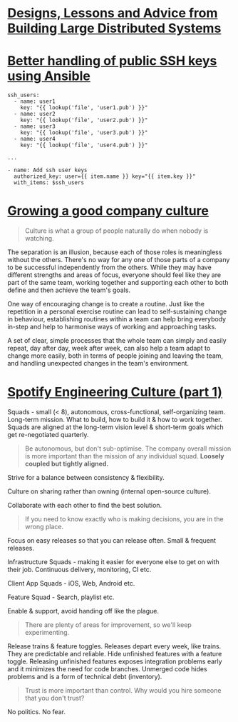 # [Designs, Lessons and Advice from Building Large Distributed Systems](http://www.cs.cornell.edu/projects/ladis2009/talks/dean-keynote-ladis2009.pdf)

# [Better handling of public SSH keys using Ansible](http://brokenbad.com/?p=266)

```
ssh_users:
  - name: user1
    key: "{{ lookup('file', 'user1.pub') }}"
  - name: user2
    key: "{{ lookup('file', 'user2.pub') }}"
  - name: user3
    key: "{{ lookup('file', 'user3.pub') }}"
  - name: user4
    key: "{{ lookup('file', 'user4.pub') }}"

...

- name: Add ssh user keys
  authorized_key: user={{ item.name }} key="{{ item.key }}"
  with_items: $ssh_users
```

# [Growing a good company culture](http://harmonia.io/blog/growing-a-good-company-culture/)

> Culture is what a group of people naturally do when nobody is watching.

The separation is an illusion, because each of those roles is meaningless without the others. There's no way for any one of those parts of a company to be successful independently from the others. While they may have different strengths and areas of focus, everyone should feel like they are part of the same team, working together and supporting each other to both define and then achieve the team's goals.

One way of encouraging change is to create a routine. Just like the repetition in a personal exercise routine can lead to self-sustaining change in behaviour, establishing routines within a team can help bring everybody in-step and help to harmonise ways of working and approaching tasks.

A set of clear, simple processes that the whole team can simply and easily repeat, day after day, week after week, can also help a team adapt to change more easily, both in terms of people joining and leaving the team, and handling unexpected changes in the team's environment.

# [Spotify Engineering Culture (part 1)](http://blog.crisp.se/2014/03/27/henrikkniberg/spotify-engineering-culture-part-1)

Squads - small (&lt; 8), autonomous, cross-functional, self-organizing team. Long-term mission. What to build, how to build it & how to work together. Squads are aligned at the long-term vision level & short-term goals which get re-negotiated quarterly.

> Be autonomous, but don't sub-optimise. The company overall mission is more important than the mission of any individual squad. **Loosely coupled but tightly aligned.**

Strive for a balance between consistency & flexibility.

Culture on sharing rather than owning (internal open-source culture).

Collaborate with each other to find the best solution.

> If you need to know exactly who is making decisions, you are in the wrong place.

Focus on easy releases so that you can release often. Small & frequent releases.

Infrastructure Squads - making it easier for everyone else to get on with their job. Continuous delivery, monitoring, CI etc.

Client App Squads - iOS, Web, Android etc.

Feature Squad - Search, playlist etc.

Enable & support, avoid handing off like the plague.

> There are plenty of areas for improvement, so we'll keep experimenting.

Release trains & feature toggles. Releases depart every week, like trains. They are predictable and reliable. Hide unfinished features with a feature toggle. Releasing unfinished features exposes integration problems early and it minimizes the need for code branches. Unmerged code hides problems and is a form of technical debt (inventory).

> Trust is more important than control. Why would you hire someone that you don't trust?

No politics. No fear.